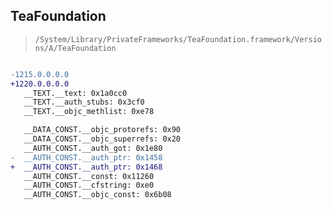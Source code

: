 ## TeaFoundation

> `/System/Library/PrivateFrameworks/TeaFoundation.framework/Versions/A/TeaFoundation`

```diff

-1215.0.0.0.0
+1220.0.0.0.0
   __TEXT.__text: 0x1a0cc0
   __TEXT.__auth_stubs: 0x3cf0
   __TEXT.__objc_methlist: 0xe78

   __DATA_CONST.__objc_protorefs: 0x90
   __DATA_CONST.__objc_superrefs: 0x20
   __AUTH_CONST.__auth_got: 0x1e80
-  __AUTH_CONST.__auth_ptr: 0x1458
+  __AUTH_CONST.__auth_ptr: 0x1468
   __AUTH_CONST.__const: 0x11260
   __AUTH_CONST.__cfstring: 0xe0
   __AUTH_CONST.__objc_const: 0x6b08

```

